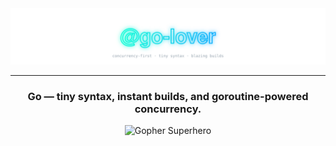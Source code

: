 <div align="center">

<img src="name.svg" alt="@go-lover" width="720" />

---
### Go — tiny syntax, instant builds, and goroutine-powered concurrency.

![Gopher Superhero](https://raw.githubusercontent.com/egonelbre/gophers/master/vector/superhero/standing.svg)

</div>
